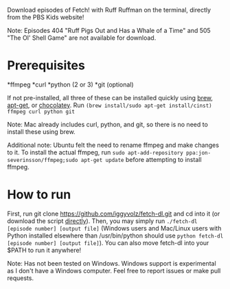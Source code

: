 Download episodes of Fetch! with Ruff Ruffman on the terminal, directly from the PBS Kids website!

Note: Episodes 404 "Ruff Pigs Out and Has a Whale of a Time" and 505 "The Ol' Shell Game" are not available for download.

Prerequisites
=============
*ffmpeg
*curl
*python (2 or 3)
*git (optional)

If not pre-installed, all three of these can be installed quickly using [brew][1], [apt-get][2], or [chocolatey][3].  Run `(brew install/sudo apt-get install/cinst) ffmpeg curl python git`

Note: Mac already includes curl, python, and git, so there is no need to install these using brew.

Additional note: Ubuntu felt the need to rename ffmpeg and make changes to it.  To install the actual ffmpeg, run `sudo apt-add-repository ppa:jon-severinsson/ffmpeg;sudo apt-get update` before attempting to install ffmpeg.

How to run
==========
First, run git clone https://github.com/iggyvolz/fetch-dl.git and cd into it (or download the script [directly][4]).  Then, you may simply run `./fetch-dl [episode number] [output file]` (Windows users and Mac/Linux users with Python installed elsewhere than /usr/bin/python should use `python fetch-dl [episode number] [output file]`).  You can also move fetch-dl into your $PATH to run it anywhere!

Note: Has not been tested on Windows.  Windows support is experimental as I don't have a Windows computer.  Feel free to report issues or make pull requests.

[1]: http://brew.sh
[2]: http://www.ubuntu.com/
[3]: http://chocolatey.org/
[4]: https://raw.githubusercontent.com/iggyvolz/fetch-dl/master/fetch-dl
